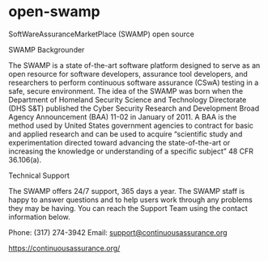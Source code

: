 # open-swamp
SoftWareAssuranceMarketPlace (SWAMP) open source

SWAMP Backgrounder

The SWAMP is a state of-the-art software platform designed to serve as an open resource for software developers, assurance tool developers, and researchers to perform continuous software assurance (CSwA) testing in a safe, secure environment. The idea of the SWAMP was born when the Department of Homeland Security Science and Technology Directorate (DHS S&T) published the Cyber Security Research and Development Broad Agency Announcement (BAA) 11-02 in January of 2011. A BAA is the method used by United States government agencies to contract for basic and applied research and can be used to acquire “scientific study and experimentation directed toward advancing the state-of-the-art or increasing the knowledge or understanding of a specific subject” 48 CFR 36.106(a).

Technical Support

The SWAMP offers 24/7 support, 365 days a year. The SWAMP staff is happy to answer questions and to help users work through any problems they may be having. You can reach the Support Team using the contact information below.

Phone:  (317) 274-3942
Email:   support@continuousassurance.org


https://continuousassurance.org/
